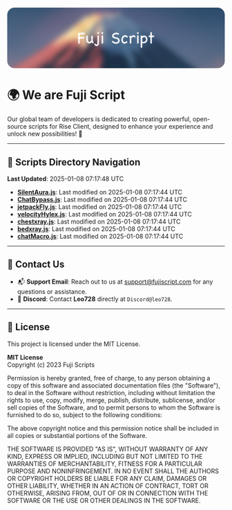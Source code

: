 ![Banner](.github/b.webp)

# 🌍 **We are Fuji Script**

Our global team of developers is dedicated to creating powerful, open-source scripts for Rise Client, designed to enhance your experience and unlock new possibilities! 🌟

---
<!-- SCRIPTS_NAVIGATION_START -->
## 📂 **Scripts Directory Navigation**

**Last Updated**: 2025-01-08 07:17:48 UTC

- **[SilentAura.js](scripts/SilentAura.js)**: Last modified on 2025-01-08 07:17:44 UTC
- **[ChatBypass.js](scripts/ChatBypass.js)**: Last modified on 2025-01-08 07:17:44 UTC
- **[jetpackFly.js](scripts/jetpackFly.js)**: Last modified on 2025-01-08 07:17:44 UTC
- **[velocityHylex.js](scripts/velocityHylex.js)**: Last modified on 2025-01-08 07:17:44 UTC
- **[chestxray.js](scripts/chestxray.js)**: Last modified on 2025-01-08 07:17:44 UTC
- **[bedxray.js](scripts/bedxray.js)**: Last modified on 2025-01-08 07:17:44 UTC
- **[chatMacro.js](scripts/chatMacro.js)**: Last modified on 2025-01-08 07:17:44 UTC

<!-- SCRIPTS_NAVIGATION_END -->

---

## 💬 **Contact Us**  
- 📬 **Support Email**: Reach out to us at [support@fujiscript.com](mailto:support@fujiscript.com) for any questions or assistance.  
- 💬 **Discord**: Contact **Leo728** directly at `Discord@leo728`.

---

## 📜 **License**

This project is licensed under the MIT License.  

**MIT License**  
Copyright (c) 2023 Fuji Scripts  

Permission is hereby granted, free of charge, to any person obtaining a copy of this software and associated documentation files (the "Software"), to deal in the Software without restriction, including without limitation the rights to use, copy, modify, merge, publish, distribute, sublicense, and/or sell copies of the Software, and to permit persons to whom the Software is furnished to do so, subject to the following conditions:  

The above copyright notice and this permission notice shall be included in all copies or substantial portions of the Software.  

THE SOFTWARE IS PROVIDED "AS IS", WITHOUT WARRANTY OF ANY KIND, EXPRESS OR IMPLIED, INCLUDING BUT NOT LIMITED TO THE WARRANTIES OF MERCHANTABILITY, FITNESS FOR A PARTICULAR PURPOSE AND NONINFRINGEMENT. IN NO EVENT SHALL THE AUTHORS OR COPYRIGHT HOLDERS BE LIABLE FOR ANY CLAIM, DAMAGES OR OTHER LIABILITY, WHETHER IN AN ACTION OF CONTRACT, TORT OR OTHERWISE, ARISING FROM, OUT OF OR IN CONNECTION WITH THE SOFTWARE OR THE USE OR OTHER DEALINGS IN THE SOFTWARE.  
